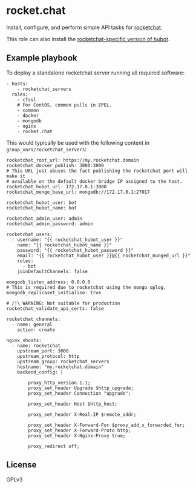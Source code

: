 rocket.chat
===========

Install, configure, and perform simple API tasks for [rocketchat](https://rocket.chat/).

This role can also install the [rocketchat-specific version of hubot](https://rocket.chat/docs/bots/).

Example playbook
-----------------

To deploy a standalone rocketchat server running all required software:

```
- hosts:
    - rocketchat_servers
  roles:
    - cfssl
    # For CentOS, common pulls in EPEL.
    - common
    - docker
    - mongodb
    - nginx
    - rocket.chat
```

This would typically be used with the following content in
`group_vars/rocketchat_servers`:

```
rocketchat_root_url: https://my.rocketchat.domain
rocketchat_docker_publish: 3000:3000
# This URL just abuses the fact publishing the rocketchat port will make it
# available on the default docker bridge IP assigned to the host.
rocketchat_hubot_url: 172.17.0.1:3000
rocketchat_mongo_base_url: mongodb://172.17.0.1:27017

rocketchat_hubot_user: bot
rocketchat_hubot_name: bot

rocketchat_admin_user: admin
rocketchat_admin_password: admin

rocketchat_users:
  - username: "{{ rocketchat_hubot_user }}"
    name: "{{ rocketchat_hubot_name }}"
    password: "{{ rocketchat_hubot_password }}"
    email: "{{ rocketchat_hubot_user }}@{{ rocketchat_munged_url }}"
    roles:
      - bot
    joinDefaultChannels: false

mongodb_listen_address: 0.0.0.0
# This is required due to rocketchat using the mongo oplog.
mongodb_replicaset_initialise: true

# /!\ WARNING: Not suitable for production
rocketchat_validate_api_certs: false

rocketchat_channels:
  - name: general
    action: create

nginx_vhosts:
  - name: rocketchat
    upstream_port: 3000
    upstream_protocol: http
    upstream_group: rocketchat_servers
    hostname: "my.rocketchat.domain"                                      
    backend_config: |

        proxy_http_version 1.1;
        proxy_set_header Upgrade $http_upgrade;
        proxy_set_header Connection "upgrade";

        proxy_set_header Host $http_host;

        proxy_set_header X-Real-IP $remote_addr;

        proxy_set_header X-Forward-For $proxy_add_x_forwarded_for;
        proxy_set_header X-Forward-Proto http;
        proxy_set_header X-Nginx-Proxy true;

        proxy_redirect off;
```

License
-------

GPLv3
